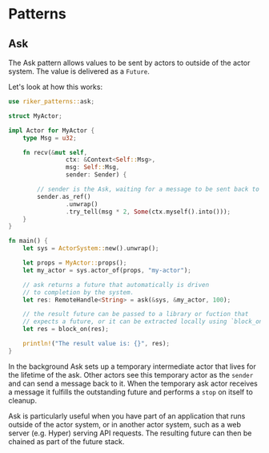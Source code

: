 # Patterns

## Ask

The Ask pattern allows values to be sent by actors to outside of the actor system. The value is delivered as a `Future`.

Let's look at how this works:

```rust
use riker_patterns::ask;

struct MyActor;

impl Actor for MyActor {
    type Msg = u32;

    fn recv(&mut self,
                ctx: &Context<Self::Msg>,
                msg: Self::Msg,
                sender: Sender) {

        // sender is the Ask, waiting for a message to be sent back to it
        sender.as_ref()
                .unwrap()
                .try_tell(msg * 2, Some(ctx.myself().into()));
    }
}

fn main() {
    let sys = ActorSystem::new().unwrap();

    let props = MyActor::props();
    let my_actor = sys.actor_of(props, "my-actor");

    // ask returns a future that automatically is driven
    // to completion by the system.
    let res: RemoteHandle<String> = ask(&sys, &my_actor, 100);

    // the result future can be passed to a library or fuction that
    // expects a future, or it can be extracted locally using `block_on`.
    let res = block_on(res);

    println!("The result value is: {}", res);
}
```

In the background Ask sets up a temporary intermediate actor that lives for the lifetime of the ask. Other actors see this temporary actor as the `sender` and can send a message back to it. When the temporary ask actor receives a message it fulfills the outstanding future and performs a `stop` on itself to cleanup.

Ask is particularly useful when you have part of an application that runs outside of the actor system, or in another actor system, such as a web server (e.g. Hyper) serving API requests. The resulting future can then be chained as part of the future stack.
